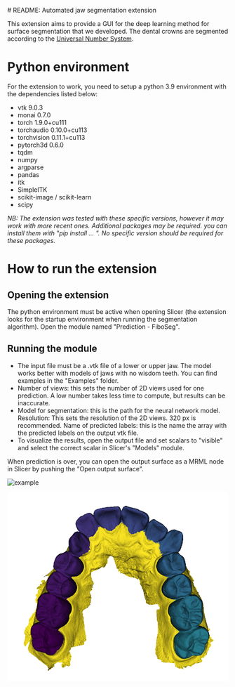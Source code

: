 
﻿# README: Automated jaw segmentation extension

This extension aims to provide a GUI for the deep learning method for surface segmentation that we developed. The dental crowns are segmented according to the [Universal Number System](https://en.wikipedia.org/wiki/Universal_Numbering_System).



# Python environment
For the extension to work, you need to setup a python 3.9 environment with the dependencies listed below:

-   vtk 			9.0.3
-   monai 			0.7.0
-   torch                   1.9.0+cu111
-   torchaudio              0.10.0+cu113
-   torchvision             0.11.1+cu113
-   pytorch3d 		0.6.0
-   tqdm
-   numpy
-   argparse
-   pandas
-   itk
-   SimpleITK
-   scikit-image  / scikit-learn
-	scipy

 *NB: The extension was tested with these specific versions, however it may work with more recent ones.
Additional packages may be required. you can install them with "pip install ... ".  No specific version should be required for these packages.*

# How to run the extension

## Opening the extension
The python environment must be active when opening Slicer (the extension looks for the startup environment when running the segmentation algorithm). 
Open the module named "Prediction - FiboSeg".
 

## Running the module

 - The input file must be a .vtk file of a lower or upper jaw. The model
   works better with models of jaws with no wisdom teeth. You can find
   examples in the "Examples" folder.
 - Number of views: this sets the number of 2D views used for one
   prediction. A low number takes less time to compute, but results can
   be inaccurate.
 - Model for segmentation: this is the path for the neural network
   model. Resolution: This sets the resolution of the 2D views. 320 px
   is recommended. Name of predicted labels: this is the name the array
   with the predicted labels on  the output vtk file.
 - To visualize the results, open the output file and set scalars to
   "visible" and select the correct scalar in  Slicer's "Models" module.

When prediction is over, you can open the output surface as a MRML node in Slicer by pushing the "Open output surface".

 ![example](https://github.com/MathieuLeclercq/fly-by-cnn/blob/master/src/slicer_jaw_segmentation/examples/segmentation_example.png?raw=true) 

<!-- ![Example of a jaw model](examples/segmentation_example.png?raw=true) -->

![Example of a jaw model](examples/segmentation_example.png?raw=true)
